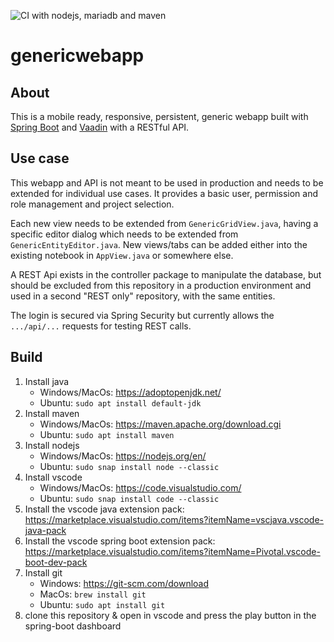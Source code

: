 ![CI with nodejs, mariadb and maven](https://github.com/Feichtmeier/genericwebapp/workflows/CI%20with%20nodejs,%20mariadb%20and%20maven/badge.svg?branch=master)

# genericwebapp

## About

This is a mobile ready, responsive, persistent, generic webapp built with [Spring Boot](https://github.com/spring-projects/spring-boot) and [Vaadin](https://github.com/vaadin/) with a RESTful API.

## Use case

This webapp and API is not meant to be used in production and needs to be extended for individual use cases. It provides a basic user, permission and role management and project selection.

Each new view needs to be extended from `GenericGridView.java`, having a specific editor dialog which needs to be extended from `GenericEntityEditor.java`.
New views/tabs can be added either into the existing notebook in `AppView.java` or somewhere else.

A REST Api exists in the controller package to manipulate the database, but should be excluded from this repository in a production environment and used in a second "REST only" repository, with the same entities.

The login is secured via Spring Security but currently allows the `.../api/...` requests for testing REST calls.

## Build

1. Install java
   * Windows/MacOs: https://adoptopenjdk.net/
   * Ubuntu: `sudo apt install default-jdk`
2. Install maven
   * Windows/MacOs: https://maven.apache.org/download.cgi
   * Ubuntu: `sudo apt install maven`
3. Install nodejs
   * Windows/MacOs: https://nodejs.org/en/
   * Ubuntu: `sudo snap install node --classic`
4. Install vscode
   * Windows/MacOs: https://code.visualstudio.com/
   * Ubuntu: `sudo snap install code --classic`
5. Install the vscode java extension pack: https://marketplace.visualstudio.com/items?itemName=vscjava.vscode-java-pack
6. Install the vscode spring boot extension pack: https://marketplace.visualstudio.com/items?itemName=Pivotal.vscode-boot-dev-pack
7. Install git
   * Windows: https://git-scm.com/download
   * MacOs: `brew install git`
   * Ubuntu: `sudo apt install git`
8. clone this repository & open in vscode and press the play button in the spring-boot dashboard
